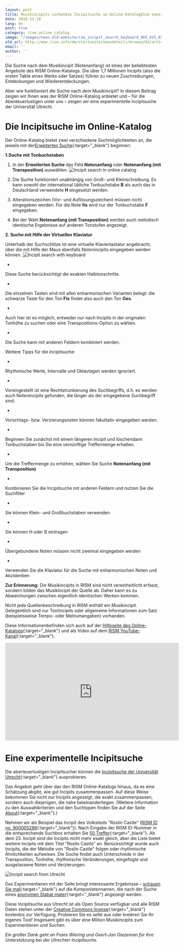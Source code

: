 ```yaml
---
layout: post
title: Musikincipits suchenDie Incipitsuche im Online-KatalogEine experimentelle Incipitsuche
date: 2016-11-10
lang: de
post: true
category: rism_online_catalog
image: "/images/news-old-website/csm_incipit_search_keyboard_965_415_65fdc94948.jpg"
old_url: http://www.rism.info/de/startseite/newsdetails/browse/62/article/64/music-incipit-searches.html
email: ''
author: ''
---
```



Die Suche nach dem Musikincipit (Notenanfang) ist eines der beliebtesten Angebote des RISM Online-Katalogs. Die über 1,7 Millionen Incipits (also die ersten Takte eines Werks oder Satzes) führen zu neuen Zuschreibungen, Entdeckungen und Wiederentdeckungen.

Aber wie funktioniert die Suche nach dem Musikincipit? In diesem Beitrag zeigen wir Ihnen was der RISM Online-Katalog anbietet und – für die Abenteuerlustigen unter uns – zeigen wir eine experimentelle Incipitsuche der Universität Utrecht.



# Die Incipitsuche im Online-Katalog

Der Online-Katalog bietet zwei verschiedene Suchmöglichkeiten an, die jeweils mit der[Erweiterten Suche](https://opac.rism.info/metaopac/start.do?View=rism&SearchType=2&Language=de){:target="_blank"} beginnen:

**1.Suche mit Tonbuchstaben**

1. In der **Erweiterten Suche** das Feld **Notenanfang** oder **Notenanfang (mit Transposition)** auswählen.
![Incipit search in online catalog](http://rism.info/resources-old-website/news/incipit_search_field_993_184.jpg)

2. Die Suche funktioniert unabhängig von Groß- und Kleinschreibung. Es kann sowohl der international übliche Tonbuchstabe **B** als auch das in Deutschland verwendete **H** eingesetzt werden.

3. Alterationszeichen (Vor- und Auflösungszeichen) müssen nicht eingegeben werden. Für die Note **fis** wird nur der Tonbuchstabe **F** eingegeben.

4. Bei der Wahl **Notenanfang (mit Transposition)** werden auch melodisch identische Ergebnisse auf anderen Tonstufen angezeigt.

**2. Suche mit Hilfe der Virtuellen Klaviatur**

Unterhalb der Suchschlitze ist eine virtuelle Klaviertastatur angebracht, über die mit Hilfe der Maus ebenfalls Notenincipits eingegeben werden können.
![Incipit search with keyboard](http://rism.info/resources-old-website/news/incipit_search_keyboard_965_415.jpg)

-

Diese Suche berücksichtigt die exakten Halbtonschritte.


-

Die einzelnen Tasten sind mit allen enharmonischen Varianten belegt: die schwarze Taste für den Ton **Fis** findet also auch den Ton **Ges**.


-

Auch hier ist es möglich, entweder nur nach Incipits in der originalen Tonhöhe zu suchen oder eine Transpositions-Option zu wählen.


-

Die Suche kann mit anderen Feldern kombiniert werden.



Weitere Tipps für die Incipitsuche:

-

Rhythmische Werte, Intervalle und Oktavlagen werden ignoriert.


-

Voreingestellt ist eine Rechtstrunkierung des Suchbegriffs, d.h. es werden auch Notenincipits gefunden, die länger als der eingegebene Suchbegriff sind.


-

Vorschlags- bzw. Verzierungsnoten können fakultativ eingegeben werden.


-

Beginnen Sie zunächst mit einem längeren Incipit und löschendann Tonbuchstaben bis Sie eine vernünftige Treffermenge erhalten.


-

Um die Treffermenge zu erhöhen, wählen Sie Suche **Notenanfang (mit Transposition)**


-

Kombinieren Sie die Incipitsuche mit anderen Feldern und nutzen Sie die Suchfilter


-

Sie können Klein- und Großbuchstaben verwenden


-

Sie können H oder B eintragen


-

Übergebundene Noten müssen nicht zweimal eingegeben werden


-

Verwenden Sie die Klaviatur für die Suche mit enharmonischen Noten und Akzidentien



**Zur Erinnerung:**
Die Musikincipits in RISM sind nicht vereinheitlicht erfasst, sondern bilden das Musikincipit der Quelle ab. Daher kann es zu Abweichungen zwischen eigentlich identischen Werken kommen.

Nicht jede Quellenbeschreibung in RISM enthält ein Musikincipit. Gelegentlich sind nur Textincipits oder allgemeine Informationen zum Satz (beispielsweise Tempo- oder Metrumangaben) vorhanden.

Diese Informationenbefinden sich auch auf der [Hilfeseite des Online-Katalogs](https://opac.rism.info/index.php?id=4&L=1#c47){:target="_blank"} und als Video auf dem [RISM YouTube-Kanal](https://www.youtube.com/user/RISMZentralredaktion/videos){:target="_blank"}.

<iframe width="560" height="315" src="https://www.youtube.com/embed/HgXFyiXZq5M" frameborder="0" allowfullscreen></iframe>


# Eine experimentelle Incipitsuche

Die aberteuerlustigen Incipitsucher können die [Incipitsuche der Universität Utrecht](https://www.projects.science.uu.nl/monochord/risma2/query/db){:target="_blank"} ausprobieren.

Das Angebot geht über das den RISM Online-Katalogs hinaus, da es eine Schätzung abgibt, wie gut Incipits zusammenpassen. Auf diese Weise bekommen Sie nicht nur Incipits angezeigt, die exakt zusammenpassen, sondern auch diejenigen, die nahe beieinanderliegen. (Weitere Information zu den Auswahlkriterien und den Suchtypen finden Sie auf der Seite [About](https://www.projects.science.uu.nl/monochord/risma2/about){:target="_blank"}.)

Nehmen wir als Beispiel das Incipit des Volkslieds "Roslin Castle" ([RISM ID no. 900005286](https://opac.rism.info/search?id=900005286){:target="_blank"}). Nach Eingabe der RISM ID-Nummer in die entsprechende Suchbox erhalten Sie [50 Treffer](https://www.projects.science.uu.nl/monochord/risma2/results/db/1142439/s200){:target="_blank"}. Ab dem 23. Incipit sind die Incipits nicht mehr exakt gleich, aber die Liste bietet weitere Incipits mit dem Titel "Roslin Castle" an. Berücksichtigt wurde auch Incipits, die der Melodie von "Roslin Castle" folgen oder rhythmische Ähnlichkeiten aufweisen. Die Suche findet auch Unterschiede in der Transposition, Tonhöhe, rhythmische Veränderungen, eingefügte und ausgelassene Noten und Verzierungen.

![Incipit search from Utrecht](http://rism.info/resources-old-website/news/incipit_search_Utrecht_example_817_708.jpg)

Das Experimentieren mit der Seite bringt interessante Ergebnisse – [schauen Sie mal](https://www.projects.science.uu.nl/monochord/risma2/results/db/885184/s200){:target="_blank"} auf die Komponistennamen, die nach der Suche eines [anonymen Stabat mater](https://opac.rism.info/search?View=rism&documentid=650009813){:target="_blank"} angezeigt werden.

Diese Incipitsuche aus Utrecht ist als Open Source verfügbar und alle RISM Daten stehen unter der [Creative Commons license](https://opac.rism.info/index.php?id=8&L=1&id=8){:target="_blank"} kostenlos zur Verfügung. Probieren Sie es selbt aus oder kreieren Sie Ihr eigenes Tool! Insgesamt gibt es über eine Million Musikincipits zum Experimentieren und Suchen.

_Ein großer Dank geht an Frans Wiering und Geert-Jan Giezeman für ihre Unterstützung bei der Utrechter Incipitsuche._

